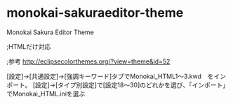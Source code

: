 monokai-sakuraeditor-theme
==========================

Monokai Sakura Editor Theme

;HTMLだけ対応

;参考
http://eclipsecolorthemes.org/?view=theme&id=52


[設定]→[共通設定]→[強調キーワード]タブでMonokai_HTML1～3.kwd　をインポート。
[設定]→[タイプ別設定]で[設定18～30]のどれかを選び、「インポート」でMonokai_HTML.iniを選ぶ
